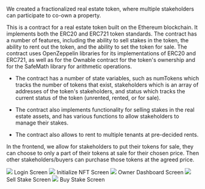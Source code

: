 We created a fractionalized real estate token, where multiple stakeholders can participate to co-own a property.

This is a contract for a real estate token built on the Ethereum blockchain. It implements both the ERC20 and ERC721 token standards. The contract has a number of features, including the ability to sell stakes in the token, the ability to rent out the token, and the ability to set the token for sale. The contract uses OpenZeppelin libraries for its implementations of ERC20 and ERC721, as well as for the Ownable contract for the token's ownership and for the SafeMath library for arithmetic operations.

- The contract has a number of state variables, such as numTokens which tracks the number of tokens that exist, stakeholders which is an array of addresses of the token's stakeholders, and status which tracks the current status of the token (unrented, rented, or for sale).

- The contract also implements functionality for selling stakes in the real estate assets, and has various functions to allow stakeholders to manage their stakes.

- The contract also allows to rent to multiple tenants at pre-decided rents.

In the frontend, we allow for stakeholders to put their tokens for sale, they can choose to only a part of their tokens at sale for their chosen price. Then other stakeholders/buyers can purchase those tokens at the agreed price.

![](https://github.com/kxusx/TokensFTW/blob/master/imgs/login.jpeg)
Login Screen
![](https://github.com/kxusx/TokensFTW/blob/master/imgs/initializeNFT.jpeg)
Initialize NFT Screen
![](https://github.com/kxusx/TokensFTW/blob/master/imgs/ownerDashboard.jpeg)
Owner Dashboard Screen
![](https://github.com/kxusx/TokensFTW/blob/master/imgs/sellStake.jpeg)
Sell Stake Screen
![](https://github.com/kxusx/TokensFTW/blob/master/imgs/buyStake.jpeg)
Buy Stake Screen







